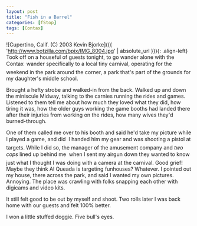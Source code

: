 ```yaml
---
layout: post
title: "Fish in a Barrel"
categories: [fStop]
tags: [Contax]
---
```



![Cupertino, Calif. (C) 2003 Kevin Bjorke]({{ 'http://www.botzilla.com/bpix/IMG_8004.jpg' | absolute_url }}){: .align-left}
Took off on a houseful of guests tonight, to go wander alone with the Contax &#151; wander specifically to a local tiny carnival, operating for the weekend in the park around the corner, a park that's part of the grounds for my daughter's middle school.

Brought a hefty strobe and walked-in from the back. Walked up and down the miniscule Midway, talking to the carnies running the rides and games. Listened to them tell me about how much they loved what they did, how tiring it was, how the older guys working the game booths had landed there after their injuries from working on the rides, how many wives they'd burned-through.

One of them called me over to his booth and said he'd take my picture while I played a game, and did &#151; I handed him my gear and was shooting a pistol at targets. While I did so, the manager of the amusement company and <i>two cops</i> lined up behind me &#151; when I sent my airgun down they wanted to know just what I thought I was doing with a camera at the carnival. Good grief! Maybe they think Al Queada is targeting funhouses? Whatever. I pointed out my house, there across the park, and said I wanted my own pictures. Annoying. The place was crawling with folks snapping each other with digicams and video kits.

It still felt good to be out by myself and shoot. Two rolls later I was back home with our guests and felt 100% better.

I won a little stuffed doggie. Five bull's eyes.
